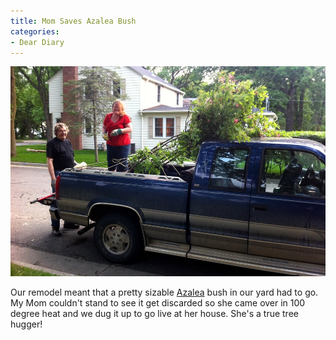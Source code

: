 ```yaml
---
title: Mom Saves Azalea Bush
categories:
- Dear Diary
---
```


![](/assets/posts/2011/mom-saves-azalea-bush.jpg)
  



Our remodel meant that a pretty sizable [Azalea](http://en.wikipedia.org/wiki/Azalea) bush in our yard had to go. My Mom couldn't stand to see it get discarded so she came over in 100 degree heat and we dug it up to go live at her house. She's a true tree hugger!
